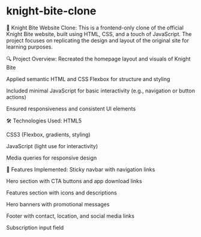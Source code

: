 # knight-bite-clone
🍔 Knight Bite Website Clone:
This is a frontend-only clone of the official Knight Bite website, built using HTML, CSS, and a touch of JavaScript. The project focuses on replicating the design and layout of the original site for learning purposes.

🔍 Project Overview:
Recreated the homepage layout and visuals of Knight Bite

Applied semantic HTML and CSS Flexbox for structure and styling

Included minimal JavaScript for basic interactivity (e.g., navigation or button actions)

Ensured responsiveness and consistent UI elements

🛠️ Technologies Used:
HTML5

CSS3 (Flexbox, gradients, styling)

JavaScript (light use for interactivity)

Media queries for responsive design

📸 Features Implemented:
Sticky navbar with navigation links

Hero section with CTA buttons and app download links

Features section with icons and descriptions

Hero banners with promotional messages

Footer with contact, location, and social media links

Subscription input field
